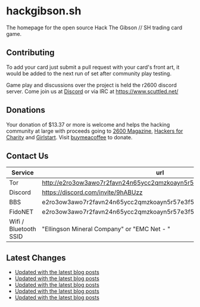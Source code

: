 # hackgibson.sh
The homepage for the open source Hack The Gibson // SH trading card game.


## Contributing

To add your card just submit a pull request with your card's front art, it would be added to the next run of set after community play testing.

Game play and discussions over the project is held the r2600 discord server. Come join us at [Discord](https://discord.com/invite/9hABUzz) or via IRC at https://www.scuttled.net/


## Donations

Your donation of $13.37 or more is welcome and helps the hacking community at large with proceeds going to [2600 Magazine](https://2600.com/), [Hackers for Charity](https://hackersforcharity.org) and [Girlstart](https://girlstart.org).  Visit [buymeacoffee](https://www.buymeacoffee.com/hackgibson.sh) to donate.


## Contact Us

Service | url
-|-
Tor | http://e2ro3ow3awo7r2favn24n65ycc2qmzkoayn5r57e3f56nvjwdcgg32ad.onion
Discord | https://discord.com/invite/9hABUzz
BBS | e2ro3ow3awo7r2favn24n65ycc2qmzkoayn5r57e3f56nvjwdcgg32ad.onion:23
FidoNET | e2ro3ow3awo7r2favn24n65ycc2qmzkoayn5r57e3f56nvjwdcgg32ad.onion:24554
Wifi / Bluetooth SSID | "Ellingson Mineral Company" or "EMC Net - <fidonet address>"

## Latest Changes
<!-- BLOG-POST-LIST:START -->
- [Updated with the latest blog posts](https://github.com/DFW2600/hackgibson.sh/commit/b53f3844fe575f3349b8272eeba0ac47c0fc3b3c)
- [Updated with the latest blog posts](https://github.com/DFW2600/hackgibson.sh/commit/71864e096e7f370d937b92f5dcbdbed7a21a3725)
- [Updated with the latest blog posts](https://github.com/DFW2600/hackgibson.sh/commit/336d613f0bd87bea41f566a38b5f3266f36a10d0)
- [Updated with the latest blog posts](https://github.com/DFW2600/hackgibson.sh/commit/5e693987d551436fde854103dc081db2ac0a281a)
- [Updated with the latest blog posts](https://github.com/DFW2600/hackgibson.sh/commit/f097e510d89cbfeccfbaf9779e07bd0cca4aed68)
<!-- BLOG-POST-LIST:END -->
